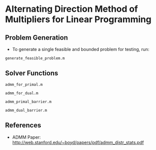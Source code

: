 # Alternating Direction Method of Multipliers for Linear Programming

## Problem Generation

- To generate a single feasible and bounded problem for testing, run:
```
generate_feasible_problem.m 
```

## Solver Functions

```
admm_for_primal.m 
```

```
admm_for_dual.m
```

```
admm_primal_barrier.m
```

```
admm_dual_barrier.m
```

## References
- ADMM Paper: http://web.stanford.edu/~boyd/papers/pdf/admm_distr_stats.pdf
